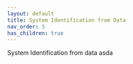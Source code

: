 ```yaml
---
layout: default
title: System Identification from Data
nav_order: 3
has_children: true
---
```


System Identification from data
asda